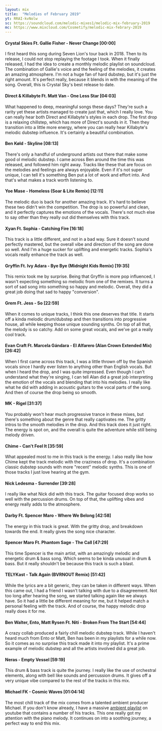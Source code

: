 ```yaml
---
layout: mix
title:  "Melodies of February 2019"
yt: RRAI-kvNolw
sc: https://soundcloud.com/melodic-mixes1/melodic-mix-february-2019
mc: https://www.mixcloud.com/Cosmetify/melodic-mix-febrary-2019
---
```


#### Crystal Skies Ft. Gallie Fisher - Never Change [00:00]

I first heard this song during Seven Lion's tour back in 2018. Then to its release, I could not stop replaying the footage I took. When it finally released, I had the idea to create a monthly melodic playlist on soundcloud. The combination of Gallie's voice and the feeling of the melodies, it creates an amazing atmosphere. I'm not a huge fan of hard dubstep, but it's just the right amount. It's perfect really, because it blends in with the meaning of the song. Overall, this is Crystal Sky's best release to date.

#### Direct & Killabyte Ft. Matt Van - One Less Star [04:03]

What happened to deep, meaningful songs these days? They're such a rarity yet these artists managed to create just that, which I really love. You can really hear both Direct and Killabyte's styles in each drop. The first drop is a relaxing chillstep, which has more of Direct's sounds in it. Then they transition into a little more energy, where you can really hear Killabyte's melodic dubstep influence. It's certainly a beautiful combination.

#### Ben Køld - Skyline [08:13]

There's only a handful of underground artists out there that make some good ol melodic dubstep. I came across Ben around the time this was released, and followed him right away. Tracks like these that are focus on the melodies and feelings are always enjoyable. Even if it's not super unique, I can tell it's something Ben put a lot of work and effort into. And that's what makes a track worth listening to.

#### Yoe Mase - Homeless (Soar & Lite Remix) [12:11]

The melodic duo is back for another amazing track. It's hard to believe these two didn't win the competition. The drop is so powerful and clean, and it perfectly captures the emotions of the vocals. There's not much else to say other than they really out did themselves with this track.

#### Xyan Ft. Sophia - Catching Fire [16:18]

This track is a little different, and not in a bad way. Sure it doesn't sound perfectly mastered, but the overall vibe and direction of the song are done so well. And I'm a huge sucker for uplifting and energetic tracks. Sophia's vocals really enhance the track as well.

#### Gryffin Ft. Ivy Adara - Bye Bye (Midnight Kids Remix) [19:35]

This remix took me by surprise. Being that Gryffin is more pop influenced, I wasn't expecting something so melodic from one of the remixes. It turns a sort of sad song into something so happy and melodic. Overall, they did a great job doing that sad to happy "conversion".

#### Grem Ft. Jess - So  [22:59]

When it comes to unique tracks, I think this one deserves that title. It starts off a kinda melodic drum/dubstep and then transitions into progressive house, all while keeping those unique sounding synths. On top of all that, the melody is so catchy. Add on some great vocals, and we've got a really cool track.

#### Evan Craft Ft. Marcela Gándara - El Alfarero (Alan Crown Extended Mix) [26:42]

When I first came across this track, I was a little thrown off by the Spanish vocals since I hardly ever listen to anything other than English vocals. But when I heard the drop, and I was quite impressed. Even though I can't understand what they're singing, I can tell Alan did a great job interpreting the emotion of the vocals and blending that into his melodies. I really like what he did with adding in acoustic guitars to the vocal parts of the song. And then of course the drop being so smooth.

#### MK - Rigel [31:37]

You probably won't hear much progressive trance in these mixes, but there's something about the genre that really captivates me. The gritty intros to the smooth melodies in the drop. And this track does it just right. The energy is spot on, and the overall is quite the adventure while still being melody driven.

#### Chime - Can't Feel It [35:59]

What appealed most to me in this track is the energy. I also really like how Chime kept the track melodic with the craziness of drop. It's a combination classic dubstep sounds with more "recent" melodic synths. This is one of those tracks I just love hearing at the gym.

#### Nick Ledesma - Surrender [39:28]

I really like what Nick did with this track. The guitar focused drop works so well with the percussion drums. On top of that, the uplifting vibes and energy really adds to the atmosphere.

#### Darby Ft. Spencer Maro - Where We Belong [42:58]

The energy in this track is great. With the gritty drop, and breakdown towards the end. It really gives the song nice character.

#### Spencer Maro Ft. Phantom Sage - The Call [47:29]

This time Spencer is the main artist, with an amazingly melodic and energetic drum & bass song. Which seems to be kinda unusual in drum & bass. But it really shouldn't be because this track is such a blast.

#### TELYKast - Talk Again (BVRNOUT Remix) [51:42]

While the lyrics are a bit generic, they can be taken in different ways. When this came out, I had a friend I wasn't talking with due to a disagreement. Not too long after hearing the song, we started talking again like we always have. So it had a little be different meaning for me, but it helped match a personal feeling with the track. And of course, the happy melodic drop really does it for me.

#### Ben Walter, Ento, Matt Rysen Ft. Niti - Broken From The Start [54:44]

A crazy collab produced a fairly chill melodic dubstep track. While I haven't heard much from Ento or Matt, Ben has been in my playlists for a while now. So it comes as no surprise this track made it into my playlist. It's a prime example of melodic dubstep and all the artists involved did a great job.

#### Neras - Empty Vessel [59:19]

This drum & bass track is quite the journey. I really like the use of orchestral elements, along with bell like sounds and percussion drums. It gives off a very unique vibe compared to the rest of the tracks in this mix.

#### Michael FK - Cosmic Waves [01:04:14]

The most chill track of the mix comes from a talented ambient producer Michael. If you don't know already, I have a massive [ambient playlist](https://www.youtube.com/playlist?list=PLbXPToUISGbnv4uTX_MY5TjmeFI-0ICEv) on youtube that contains a number of his tracks. This one really got my attention with the piano melody. It continues on into a soothing journey, a perfect way to end this mix.